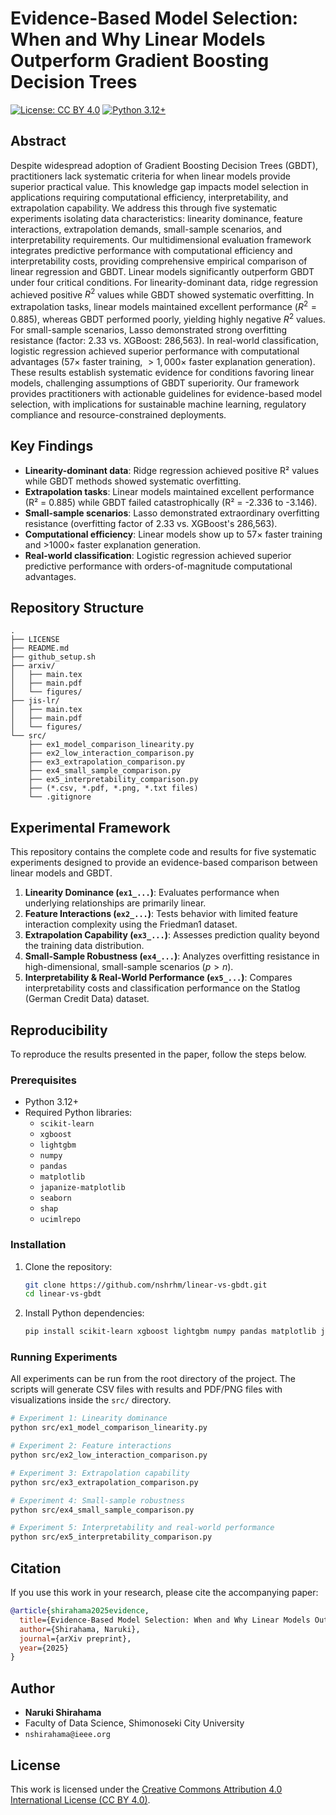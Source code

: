 # Evidence-Based Model Selection: When and Why Linear Models Outperform Gradient Boosting Decision Trees

[![License: CC BY 4.0](https://img.shields.io/badge/License-CC%20BY%204.0-lightgrey.svg)](https://creativecommons.org/licenses/by/4.0/)
[![Python 3.12+](https://img.shields.io/badge/python-3.12+-blue.svg)](https://www.python.org/downloads/)

## Abstract

Despite widespread adoption of Gradient Boosting Decision Trees (GBDT), practitioners lack systematic criteria for when linear models provide superior practical value. This knowledge gap impacts model selection in applications requiring computational efficiency, interpretability, and extrapolation capability. We address this through five systematic experiments isolating data characteristics: linearity dominance, feature interactions, extrapolation demands, small-sample scenarios, and interpretability requirements. Our multidimensional evaluation framework integrates predictive performance with computational efficiency and interpretability costs, providing comprehensive empirical comparison of linear regression and GBDT. Linear models significantly outperform GBDT under four critical conditions. For linearity-dominant data, ridge regression achieved positive $R^2$ values while GBDT showed systematic overfitting. In extrapolation tasks, linear models maintained excellent performance ($R^2 = 0.885$), whereas GBDT performed poorly, yielding highly negative $R^2$ values. For small-sample scenarios, Lasso demonstrated strong overfitting resistance (factor: 2.33 vs. XGBoost: 286,563). In real-world classification, logistic regression achieved superior performance with computational advantages ($57\times$ faster training, $>1,000\times$ faster explanation generation). These results establish systematic evidence for conditions favoring linear models, challenging assumptions of GBDT superiority. Our framework provides practitioners with actionable guidelines for evidence-based model selection, with implications for sustainable machine learning, regulatory compliance and resource-constrained deployments.

## Key Findings

-   **Linearity-dominant data**: Ridge regression achieved positive R² values while GBDT methods showed systematic overfitting.
-   **Extrapolation tasks**: Linear models maintained excellent performance (R² = 0.885) while GBDT failed catastrophically (R² = -2.336 to -3.146).
-   **Small-sample scenarios**: Lasso demonstrated extraordinary overfitting resistance (overfitting factor of 2.33 vs. XGBoost's 286,563).
-   **Computational efficiency**: Linear models show up to 57× faster training and >1000× faster explanation generation.
-   **Real-world classification**: Logistic regression achieved superior predictive performance with orders-of-magnitude computational advantages.

## Repository Structure

```
.
├── LICENSE
├── README.md
├── github_setup.sh
├── arxiv/
│   ├── main.tex
│   ├── main.pdf
│   └── figures/
├── jis-lr/
│   ├── main.tex
│   ├── main.pdf
│   └── figures/
└── src/
    ├── ex1_model_comparison_linearity.py
    ├── ex2_low_interaction_comparison.py
    ├── ex3_extrapolation_comparison.py
    ├── ex4_small_sample_comparison.py
    ├── ex5_interpretability_comparison.py
    ├── (*.csv, *.pdf, *.png, *.txt files)
    └── .gitignore
```

## Experimental Framework

This repository contains the complete code and results for five systematic experiments designed to provide an evidence-based comparison between linear models and GBDT.

1.  **Linearity Dominance (`ex1_...`)**: Evaluates performance when underlying relationships are primarily linear.
2.  **Feature Interactions (`ex2_...`)**: Tests behavior with limited feature interaction complexity using the Friedman1 dataset.
3.  **Extrapolation Capability (`ex3_...`)**: Assesses prediction quality beyond the training data distribution.
4.  **Small-Sample Robustness (`ex4_...`)**: Analyzes overfitting resistance in high-dimensional, small-sample scenarios ($p > n$).
5.  **Interpretability & Real-World Performance (`ex5_...`)**: Compares interpretability costs and classification performance on the Statlog (German Credit Data) dataset.

## Reproducibility

To reproduce the results presented in the paper, follow the steps below.

### Prerequisites

-   Python 3.12+
-   Required Python libraries:
    -   `scikit-learn`
    -   `xgboost`
    -   `lightgbm`
    -   `numpy`
    -   `pandas`
    -   `matplotlib`
    -   `japanize-matplotlib`
    -   `seaborn`
    -   `shap`
    -   `ucimlrepo`

### Installation

1.  Clone the repository:
    ```bash
    git clone https://github.com/nshrhm/linear-vs-gbdt.git
    cd linear-vs-gbdt
    ```

2.  Install Python dependencies:
    ```bash
    pip install scikit-learn xgboost lightgbm numpy pandas matplotlib japanize-matplotlib seaborn shap ucimlrepo
    ```

### Running Experiments

All experiments can be run from the root directory of the project. The scripts will generate CSV files with results and PDF/PNG files with visualizations inside the `src/` directory.

```bash
# Experiment 1: Linearity dominance
python src/ex1_model_comparison_linearity.py

# Experiment 2: Feature interactions
python src/ex2_low_interaction_comparison.py

# Experiment 3: Extrapolation capability
python src/ex3_extrapolation_comparison.py

# Experiment 4: Small-sample robustness
python src/ex4_small_sample_comparison.py

# Experiment 5: Interpretability and real-world performance
python src/ex5_interpretability_comparison.py
```

## Citation

If you use this work in your research, please cite the accompanying paper:

```bibtex
@article{shirahama2025evidence,
  title={Evidence-Based Model Selection: When and Why Linear Models Outperform Gradient Boosting Decision Trees},
  author={Shirahama, Naruki},
  journal={arXiv preprint},
  year={2025}
}
```

## Author

-   **Naruki Shirahama**
-   Faculty of Data Science, Shimonoseki City University
-   `nshirahama@ieee.org`

## License

This work is licensed under the [Creative Commons Attribution 4.0 International License (CC BY 4.0)](LICENSE).
